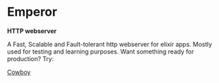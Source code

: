# Emperor

**HTTP webserver**



A Fast, Scalable and Fault-tolerant http webserver for elixir apps. Mostly used for testing and learning purposes. Want something ready for production? Try:

[Cowboy](https://ninenines.eu/)
